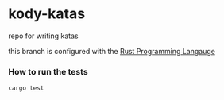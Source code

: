 # kody-katas
repo for writing katas

this branch is configured with the [Rust Programming Langauge](https://www.rust-lang.org/)

### How to run the tests

`cargo test`
